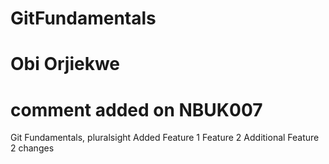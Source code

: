 # GitFundamentals
# Obi Orjiekwe
# comment added on NBUK007
Git Fundamentals, pluralsight
Added Feature 1
Feature 2
Additional Feature 2 changes
